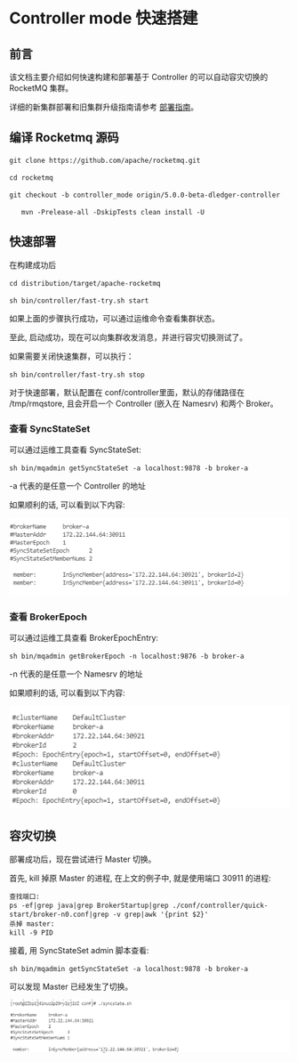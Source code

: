 # Controller mode 快速搭建

## 前言

该文档主要介绍如何快速构建和部署基于 Controller 的可以自动容灾切换的 RocketMQ 集群。

详细的新集群部署和旧集群升级指南请参考 [部署指南](deploy_guide.md)。

## 编译 Rocketmq 源码

`git clone https://github.com/apache/rocketmq.git`

`cd rocketmq`

`git checkout -b controller_mode origin/5.0.0-beta-dledger-controller `

`	mvn -Prelease-all -DskipTests clean install -U`

## 快速部署

在构建成功后

`cd distribution/target/apache-rocketmq`

`sh bin/controller/fast-try.sh start`

如果上面的步骤执行成功，可以通过运维命令查看集群状态。

至此, 启动成功，现在可以向集群收发消息，并进行容灾切换测试了。

如果需要关闭快速集群，可以执行：

`sh bin/controller/fast-try.sh stop`

对于快速部署，默认配置在 conf/controller里面，默认的存储路径在 /tmp/rmqstore, 且会开启一个 Controller (嵌入在 Namesrv) 和两个 Broker。

### 查看 SyncStateSet

可以通过运维工具查看 SyncStateSet:

`sh bin/mqadmin getSyncStateSet -a localhost:9878 -b broker-a`

-a 代表的是任意一个 Controller 的地址

如果顺利的话, 可以看到以下内容:

![image-20220605205259913](../image/controller/quick-start/syncstateset.png)

### 查看 BrokerEpoch

可以通过运维工具查看 BrokerEpochEntry:

`sh bin/mqadmin getBrokerEpoch -n localhost:9876 -b broker-a`

-n 代表的是任意一个 Namesrv 的地址

如果顺利的话, 可以看到以下内容:

![image-20220605205247476](../image/controller/quick-start/epoch.png)

## 容灾切换

部署成功后，现在尝试进行 Master 切换。

首先, kill 掉原 Master 的进程, 在上文的例子中, 就是使用端口 30911 的进程:

```
查找端口:
ps -ef|grep java|grep BrokerStartup|grep ./conf/controller/quick-start/broker-n0.conf|grep -v grep|awk '{print $2}'
杀掉 master:
kill -9 PID
```

接着, 用 SyncStateSet admin 脚本查看:

`sh bin/mqadmin getSyncStateSet -a localhost:9878 -b broker-a`

可以发现 Master 已经发生了切换。

![image-20220605211244128](../image/controller/quick-start/changemaster.png)
